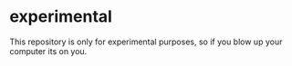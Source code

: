 # experimental
This repository is only for experimental purposes, so if you blow up your computer its on you.
